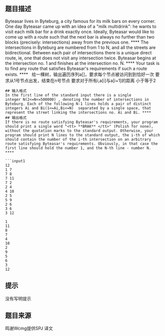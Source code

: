 


## 题目描述
Byteasar lives in Byteburg, a city famous for its milk bars on every corner. One day Byteasar came up with an idea of a "milk multidrink": he wants to visit each milk bar for a drink exactly once. Ideally, Byteasar would like to come up with a route such that the next bar is always no further than two blocks (precisely: intersections) away from the previous one. **** 
The intersections in Byteburg are numbered from 1 to N, and all the streets are bidirectional. Between each pair of intersections there is a unique direct route, ie, one that does not visit any intersection twice. Byteasar begins at the intersection no. 1 and finishes at the intersection no. N. **** 
Your task is to find any route that satisfies Byteasar's requirements if such a route exists. **** 
 
给一棵树，输出遍历序列a[]，要求每个节点被访问到到恰好一次  要求从1号节点出发，结束在n号节点 要求对于所有i,a[i]与a[i+1]的距离 小于等于2 

```
## 输入格式
In the first line of the standard input there is a single integer N(2<=N<=500000) , denoting the number of intersections in Byteburg. Each of the following N-1 lines holds a pair of distinct integers Ai and Bi(1<=Ai,Bi<=N)  separated by a single space, that represent the street linking the intersections no. Ai and Bi. **** 
## 输出格式
If there is no route satisfying Byteasar's requirements, your program should print a single word "<tt> **BRAK** </tt>" (Polish for none), without the quotation marks to the standard output. Otherwise, your program should print N lines to the standard output, the i-th of which should contain the number of the i-th intersection on an arbitrary route satisfying Byteasar's requirements. Obviously, in that case the first line should hold the number 1, and the N-th line - number N. **** 

```input1
12
1 7
7 8
7 11
7 2
2 4
4 10
2 5
5 9
2 6
3 6
3 12
```

```output1
1
11
8
7
4
10
2
9
5
6
3
12

```
## 提示
没有写明提示
## 题目来源
鸣谢Wcmg提供SPJ 译文
								
							
						
					
				
				
				
			
		
	
